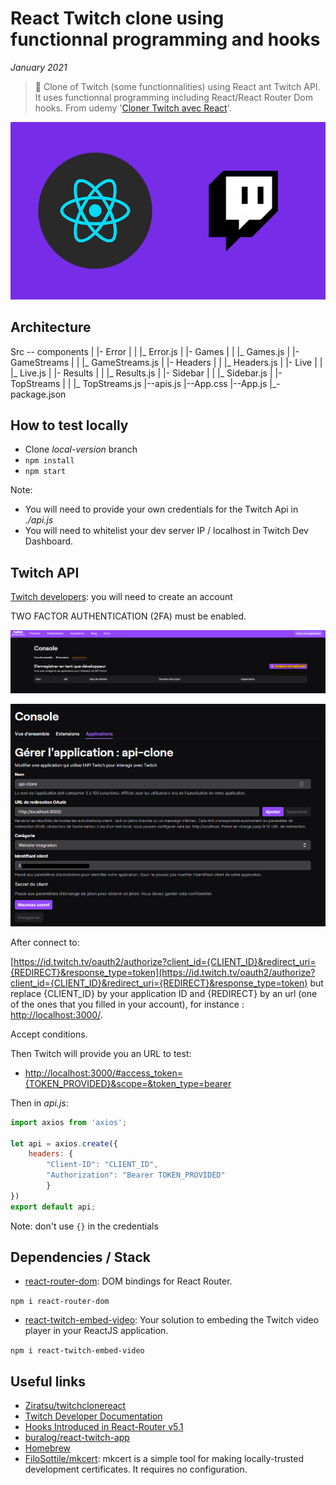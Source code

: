 # React Twitch clone using functionnal programming and hooks

*January 2021*

> 🔨 Clone of Twitch (some functionnalities) using React ant Twitch API. It uses functionnal programming including React/React Router Dom hooks. From udemy '[Cloner Twitch avec React](https://www.udemy.com/course/cloner-twitch-avec-react/)'.


![react-twitch-logo](_readme-img/react-twitch-logo.png)

## Architecture

Src -- components
    |  |- Error
    |  |   |_ Error.js
    |  |- Games
    |  |   |_ Games.js
    |  |- GameStreams
    |  |   |_ GameStreams.js
    |  |- Headers
    |  |   |_ Headers.js
    |  |- Live
    |  |   |_ Live.js
    |  |- Results
    |  |   |_ Results.js
    |  |- Sidebar
    |  |   |_ Sidebar.js
    |  |- TopStreams
    |  |   |_ TopStreams.js
    |--apis.js
    |--App.css
    |--App.js
    |_-package.json

## How to test locally

- Clone *local-version* branch
- `npm install`
- `npm start`

Note:
- You will need to provide your own credentials for the Twitch Api in *./api.js*
- You will need to whitelist your dev server IP / localhost in Twitch Dev Dashboard.

## Twitch API

[Twitch developers](https://dev.twitch.tv/): you will need to create an account

TWO FACTOR AUTHENTICATION (2FA) must be enabled.

![twitch dev](_readme-img/twitch-dev-01.png)

![twitch dev](_readme-img/twitch-dev-02.png)

After connect to:

[https://id.twitch.tv/oauth2/authorize?client_id={CLIENT_ID}&redirect_uri={REDIRECT}&response_type=token](https://id.twitch.tv/oauth2/authorize?client_id={CLIENT_ID}&redirect_uri={REDIRECT}&response_type=token) but replace {CLIENT_ID} by your application ID and {REDIRECT} by an url (one of the ones that you filled in your account), for instance : [http://localhost:3000/](http://localhost:3000/).

Accept conditions.

Then Twitch will provide you an URL to test:

- [http://localhost:3000/#access_token={TOKEN_PROVIDED}&scope=&token_type=bearer](http://localhost:3000/#access_token={TOKEN_PROVIDED}&scope=&token_type=bearer)

Then in *api.js*:

````js
import axios from 'axios';

let api = axios.create({
    headers: {
        "Client-ID": "CLIENT_ID",
        "Authorization": "Bearer TOKEN_PROVIDED"
        }
})
export default api;
````

Note: don't use `{}` in the credentials

## Dependencies / Stack

- [react-router-dom](https://www.npmjs.com/package/react-router-dom): DOM bindings for React Router.

`npm i react-router-dom`

- [react-twitch-embed-video](https://www.npmjs.com/package/react-twitch-embed-video): Your solution to embeding the Twitch video player in your ReactJS application.

`npm i react-twitch-embed-video`

## Useful links
- [Ziratsu/twitchclonereact](https://github.com/Ziratsu/twitchclonereact)
- [Twitch Developer Documentation](https://dev.twitch.tv/docs)
- [Hooks Introduced in React-Router v5.1](https://dev.to/finallynero/hooks-introduced-in-react-router-v5-1-7g8)
- [buralog/react-twitch-app](https://github.com/buralog/react-twitch-app)
- [Homebrew](https://brew.sh/)
- [FiloSottile/mkcert](https://github.com/FiloSottile/mkcert): mkcert is a simple tool for making locally-trusted development certificates. It requires no configuration.